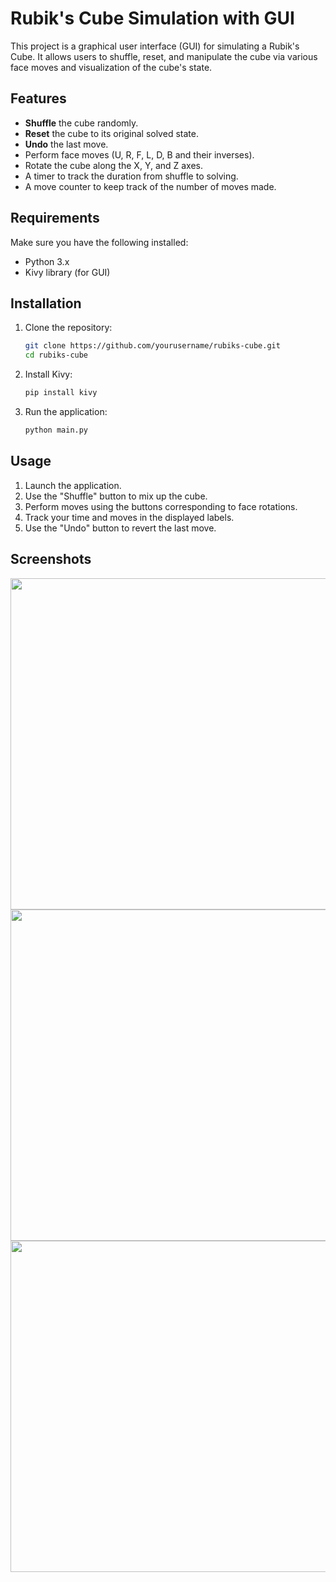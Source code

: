 # Rubik's Cube Simulation with GUI

This project is a graphical user interface (GUI) for simulating a Rubik's Cube. It allows users to shuffle, reset, and manipulate the cube via various face moves and visualization of the cube's state.

## Features

- **Shuffle** the cube randomly.
- **Reset** the cube to its original solved state.
- **Undo** the last move.
- Perform face moves (U, R, F, L, D, B and their inverses).
- Rotate the cube along the X, Y, and Z axes.
- A timer to track the duration from shuffle to solving.
- A move counter to keep track of the number of moves made.

## Requirements

Make sure you have the following installed:

- Python 3.x
- Kivy library (for GUI)

## Installation

1. Clone the repository:

   ```bash
   git clone https://github.com/yourusername/rubiks-cube.git
   cd rubiks-cube
   ```

2. Install Kivy:

   ```bash
   pip install kivy
   ```

3. Run the application:

   ```bash
   python main.py
   ```

## Usage

1. Launch the application.
2. Use the "Shuffle" button to mix up the cube.
3. Perform moves using the buttons corresponding to face rotations.
4. Track your time and moves in the displayed labels.
5. Use the "Undo" button to revert the last move.

## Screenshots
<img width="530" src="https://github.com/user-attachments/assets/95065f37-b71f-43a5-b7a5-ae60deb9cb63" />
<img width="530" src="https://github.com/user-attachments/assets/c7f514e8-4247-425e-82b4-18fdebb70d15" />
<img width="530" src="https://github.com/user-attachments/assets/4fbaecab-3811-4c9b-8b65-d64b39e29435" />

